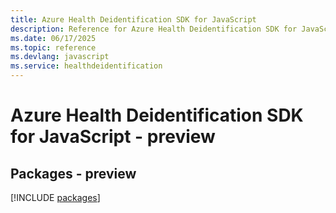 ```yaml
---
title: Azure Health Deidentification SDK for JavaScript
description: Reference for Azure Health Deidentification SDK for JavaScript
ms.date: 06/17/2025
ms.topic: reference
ms.devlang: javascript
ms.service: healthdeidentification
---
```

# Azure Health Deidentification SDK for JavaScript - preview
## Packages - preview
[!INCLUDE [packages](health-deidentification-index.md)]